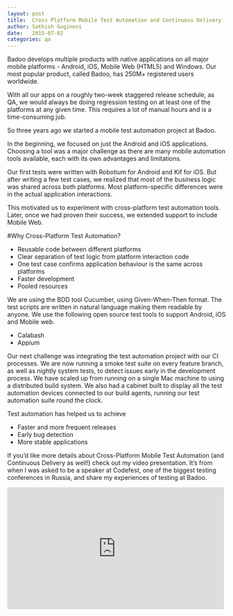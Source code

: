 ```yaml
---
layout: post
title:  Cross Platform Mobile Test Automation and Continuous Delivery
author: Sathish Gogineni
date:   2015-07-02
categories: qa
---
```


Badoo develops multiple products with native applications on all major mobile platforms - Android, iOS, Mobile Web (HTML5)  and Windows. Our most popular product, called Badoo, has 250M+ registered users worldwide.

With all our apps on a roughly two-week staggered release schedule, as QA, we would always be doing regression testing on at least one of the platforms at any given time. This requires a lot of manual hours and is a time-consuming job.

So three years ago we started a mobile test automation project at Badoo.

In the beginning, we focused on just the Android and iOS applications. Choosing a tool was a major challenge as there are many mobile automation tools available, each with its own advantages and limitations.

Our first tests were written with Robotium for Android and Kif for iOS. But after writing a few test cases, we realized that most of the business logic was shared across both platforms.
Most platform-specific differences were in the actual application interactions.

This motivated us to experiment with cross-platform test automation tools. Later, once we had proven their success, we extended support to include Mobile Web.

#Why Cross-Platform Test Automation?

- Reusable code between different platforms
- Clear separation of test logic from platform interaction code
- One test case confirms application behaviour is the same across platforms
- Faster development
- Pooled resources

We are using the BDD tool Cucumber, using Given-When-Then format. The test scripts are written in natural language making them readable by anyone.  We use the following open source test tools to support Android, iOS and Mobile web.

- Calabash
- Appium

Our next challenge was integrating the test automation project with our CI processes. We are now running a smoke test suite on every feature branch, as well as nightly system tests, to detect issues early in the development process.
We have scaled up from running on a single Mac machine to using a distributed build system. We also had a cabinet built to display all the test automation devices connected to our build agents, running our test automation suite round the clock.

Test automation has helped us to achieve

- Faster and more frequent releases
- Early bug detection
- More stable applications

If you’d like more details about Cross-Platform Mobile Test Automation (and Continuous Delivery as well!) check out my video presentation.
It’s from when I was asked to be a speaker at Codefest, one of the biggest testing conferences in Russia, and share my experiences of testing at Badoo.

<iframe class="video" src="https://www.youtube.com/watch?v=N0hYSHmRJTQ" width="500" height="281" frameborder="0" webkitallowfullscreen mozallowfullscreen allowfullscreen></iframe>